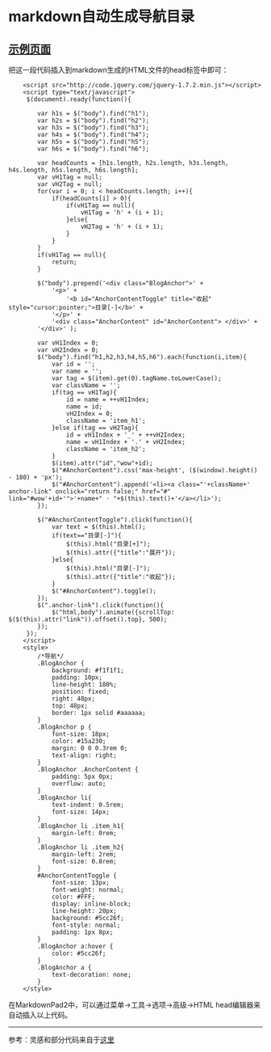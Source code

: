 # markdown自动生成导航目录
## [示例页面](https://chris-peng.github.io/markdown_nav/%E7%A4%BA%E4%BE%8B.html)
把这一段代码插入到markdown生成的HTML文件的head标签中即可：

		<script src="http://code.jquery.com/jquery-1.7.2.min.js"></script>
		<script type="text/javascript">
		 $(document).ready(function(){
		 
			var h1s = $("body").find("h1");
			var h2s = $("body").find("h2");
			var h3s = $("body").find("h3");
			var h4s = $("body").find("h4");
			var h5s = $("body").find("h5");
			var h6s = $("body").find("h6");
			
			var headCounts = [h1s.length, h2s.length, h3s.length, h4s.length, h5s.length, h6s.length];
			var vH1Tag = null;
			var vH2Tag = null;
			for(var i = 0; i < headCounts.length; i++){
				if(headCounts[i] > 0){
					if(vH1Tag == null){
						vH1Tag = 'h' + (i + 1);
					}else{
						vH2Tag = 'h' + (i + 1);
					}
				}
			}
			if(vH1Tag == null){
				return;
			}
			
			$("body").prepend('<div class="BlogAnchor">' + 
			    '<p>' + 
			        '<b id="AnchorContentToggle" title="收起" style="cursor:pointer;">目录[-]</b>' + 
			    '</p>' + 
			    '<div class="AnchorContent" id="AnchorContent"> </div>' + 
			'</div>' );
			
			var vH1Index = 0;
			var vH2Index = 0;
			$("body").find("h1,h2,h3,h4,h5,h6").each(function(i,item){
				var id = '';
				var name = '';
			    var tag = $(item).get(0).tagName.toLowerCase();
				var className = '';
				if(tag == vH1Tag){
					id = name = ++vH1Index;
					name = id;
					vH2Index = 0;
					className = 'item_h1';
				}else if(tag == vH2Tag){
					id = vH1Index + '_' + ++vH2Index;
					name = vH1Index + '.' + vH2Index;
					className = 'item_h2';
				}
			    $(item).attr("id","wow"+id);
				$("#AnchorContent").css('max-height', ($(window).height() - 180) + 'px');
			    $("#AnchorContent").append('<li><a class="'+className+' anchor-link" onclick="return false;" href="#" link="#wow'+id+'">'+name+" · "+$(this).text()+'</a></li>');
			});
			
			$("#AnchorContentToggle").click(function(){
			    var text = $(this).html();
			    if(text=="目录[-]"){
			        $(this).html("目录[+]");
			        $(this).attr({"title":"展开"});
			    }else{
			        $(this).html("目录[-]");
			        $(this).attr({"title":"收起"});
			    }
			    $("#AnchorContent").toggle();
			});
			$(".anchor-link").click(function(){
			    $("html,body").animate({scrollTop: $($(this).attr("link")).offset().top}, 500);
			});
		 });
		</script>
		<style>
			/*导航*/
			.BlogAnchor {
			    background: #f1f1f1;
			    padding: 10px;
			    line-height: 180%;
				position: fixed;
				right: 48px;
				top: 48px;
				border: 1px solid #aaaaaa;
			}
			.BlogAnchor p {
			    font-size: 18px;
			    color: #15a230;
			    margin: 0 0 0.3rem 0;
				text-align: right;
			}
			.BlogAnchor .AnchorContent {
			    padding: 5px 0px;
				overflow: auto;
			}
			.BlogAnchor li{
			    text-indent: 0.5rem;
			    font-size: 14px;
			}
			.BlogAnchor li .item_h1{
			    margin-left: 0rem;
			}
			.BlogAnchor li .item_h2{
			    margin-left: 2rem;
				font-size: 0.8rem;
			}
			#AnchorContentToggle {
			    font-size: 13px;
			    font-weight: normal;
			    color: #FFF;
			    display: inline-block;
			    line-height: 20px;
			    background: #5cc26f;
			    font-style: normal;
			    padding: 1px 8px;
			}
			.BlogAnchor a:hover {
			    color: #5cc26f;
			}
			.BlogAnchor a {
			    text-decoration: none;
			}
		</style>


在MarkdownPad2中，可以通过菜单->工具->选项->高级->HTML head编辑器来自动插入以上代码。

-----------------------------------
参考：灵感和部分代码来自于[这里](http://www.iyanlei.com/markdown_catelog.html)